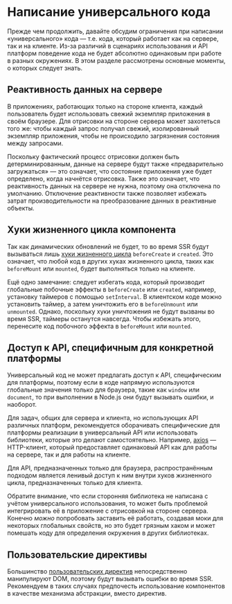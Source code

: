 # Написание универсального кода

Прежде чем продолжить, давайте обсудим ограничения при написании «универсального» кода — т.е. кода, который работает как на сервере, так и на клиенте. Из-за различий в сценариях использования и API платформ поведение кода не будет абсолютно одинаковым  при работе в разных окружениях. В этом разделе рассмотрены основные моменты, о которых следует знать.

## Реактивность данных на сервере

В приложениях, работающих только на стороне клиента, каждый пользователь будет использовать свежий экземпляр приложения в своём браузере. Для отрисовки на стороне сервера может захотеться того же: чтобы каждый запрос получал свежий, изолированный экземпляр приложения, чтобы не происходило загрязнения состояния между запросами.

Поскольку фактический процесс отрисовки должен быть детерминированным, данные на сервере будут также «предварительно загружаться» — это означает, что состояние приложения уже будет определено, когда начнётся отрисовка. Также это означает, что реактивность данных на сервере не нужна, поэтому она отключена по умолчанию. Отключение реактивности также позволяет избежать затрат производительности на преобразование данных в реактивные объекты.

## Хуки жизненного цикла компонента

Так как динамических обновлений не будет, то во время SSR будут вызываться лишь [хуки жизненного цикла](../instance.md#хуки-жизненного-цикла) `beforeCreate` и `created`. Это означает, что любой код в других хуках жизненного цикла, таких как `beforeMount` или `mounted`, будет выполняться только на клиенте.

Ещё одно замечание: следует избегать кода, который производит глобальные побочные эффекты в `beforeCreate` или `created`, например, установку таймеров с помощью `setInterval`. В клиентском коде можно установить таймер, а затем уничтожить его в `beforeUnmount` или `unmounted`. Однако, поскольку хуки уничтожения не будут вызваны во время SSR, таймеры останутся навсегда. Чтобы избежать этого, перенесите код побочного эффекта в `beforeMount` или `mounted`.

## Доступ к API, специфичным для конкретной платформы

Универсальный код не может предлагать доступ к API, специфическим для платформы, поэтому если в коде напрямую используются глобальные значения только для браузера, такие как `window` или `document`, то при выполнении в Node.js они будут вызывать ошибки, и наоборот.

Для задач, общих для сервера и клиента, но использующих API различных платформ, рекомендуется оборачивать специфические для платформы реализации в универсальный API или использовать библиотеки, которые это делают самостоятельно. Например, [axios](https://github.com/axios/axios) — HTTP-клиент, который предоставляет одинаковый API как для работы на сервере, так и для работы на клиенте.

Для API, предназначенных только для браузера, распространённым подходом является ленивый доступ к ним внутри хуков жизненного цикла, предназначенных только для клиента.

Обратите внимание, что если сторонняя библиотека не написана с учётом универсального использования, то может быть проблемой интегрировать её в приложение с отрисовкой на стороне сервера. Конечно _можно_ попробовать заставить её работать, создавая моки для некоторых глобальных свойств, но это будет грязным хаком и может помешать коду для определения окружения в других библиотеках.

## Пользовательские директивы

Большинство [пользовательских директив](../custom-directive.md) непосредственно манипулируют DOM, поэтому будут вызывать ошибки во время SSR. Рекомендуем в таких случаях предпочесть использование компонентов в качестве механизма абстракции, вместо директив.
